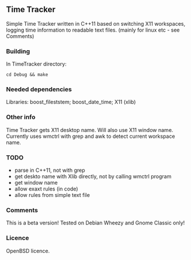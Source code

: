 ## Time Tracker 
Simple Time Tracker written in C++11 based on switching X11 workspaces,
logging time information to readable text files.
(mainly for linux etc - see Comments)

### Building  
In TimeTracker directory:
``` 
cd Debug && make 
``` 

### Needed dependencies 
Libraries: boost_fileststem; boost_date_time; X11 (xlib)

### Other info 
Time Tracker gets X11 desktop name.
Will also use X11 window name.
Currently uses wmctrl with grep and awk to detect current workspace name.

### TODO
* parse in C++11, not with grep
* get deskto name with Xlib directly, not by calling wmctrl program
* get window name
* allow exaxt rules (in code)
* allow rules from simple text file

### Comments 
This is a beta version! Tested on Debian Wheezy and Gnome Classic only!

### Licence

OpenBSD licence.

